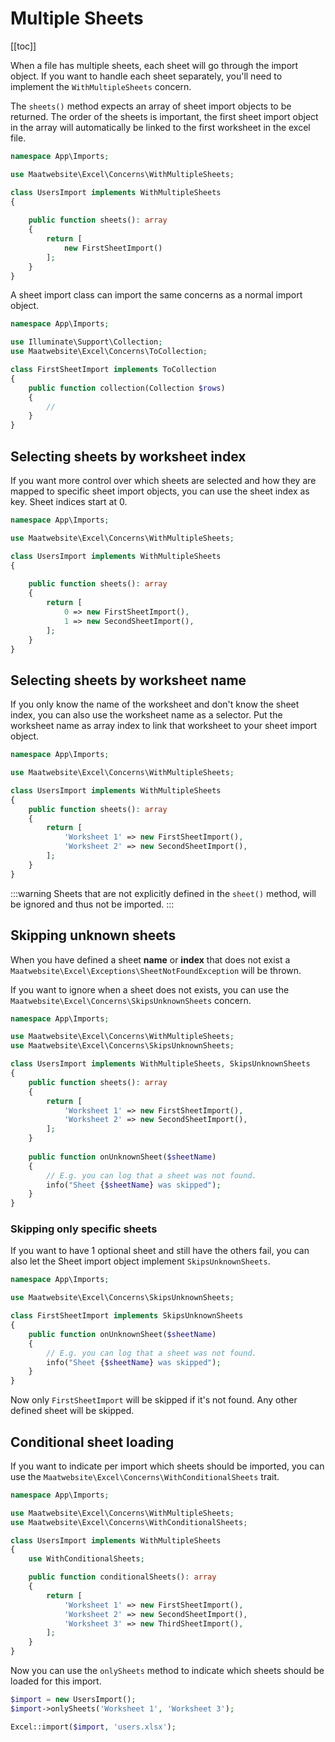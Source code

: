 # Multiple Sheets

[[toc]]

When a file has multiple sheets, each sheet will go through the import object. If you want to handle each sheet separately, you'll need to implement the `WithMultipleSheets` concern.

The `sheets()` method expects an array of sheet import objects to be returned. The order of the sheets is important, the first sheet import object in the array will automatically be linked to the first worksheet in the excel file.

```php
namespace App\Imports;

use Maatwebsite\Excel\Concerns\WithMultipleSheets;

class UsersImport implements WithMultipleSheets 
{
   
    public function sheets(): array
    {
        return [
            new FirstSheetImport()
        ];
    }
}
```

A sheet import class can import the same concerns as a normal import object. 

```php
namespace App\Imports;

use Illuminate\Support\Collection;
use Maatwebsite\Excel\Concerns\ToCollection;

class FirstSheetImport implements ToCollection
{
    public function collection(Collection $rows)
    {
        //
    }
}
```

## Selecting sheets by worksheet index

If you want more control over which sheets are selected and how they are mapped to specific sheet import objects, you can use the sheet index as key. Sheet indices start at 0.

```php
namespace App\Imports;

use Maatwebsite\Excel\Concerns\WithMultipleSheets;

class UsersImport implements WithMultipleSheets 
{
   
    public function sheets(): array
    {
        return [
            0 => new FirstSheetImport(),
            1 => new SecondSheetImport(),
        ];
    }
}
```

## Selecting sheets by worksheet name

If you only know the name of the worksheet and don't know the sheet index, you can also use the worksheet name as a selector. Put the worksheet name as array index to link that worksheet to your sheet import object.

```php
namespace App\Imports;

use Maatwebsite\Excel\Concerns\WithMultipleSheets;

class UsersImport implements WithMultipleSheets 
{
    public function sheets(): array
    {
        return [
            'Worksheet 1' => new FirstSheetImport(),
            'Worksheet 2' => new SecondSheetImport(),
        ];
    }
}
```

:::warning
Sheets that are not explicitly defined in the `sheet()` method, will be ignored and thus not be imported.
:::

## Skipping unknown sheets

When you have defined a sheet **name** or **index** that does not exist a `Maatwebsite\Excel\Exceptions\SheetNotFoundException` will be thrown.

If you want to ignore when a sheet does not exists, you can use the `Maatwebsite\Excel\Concerns\SkipsUnknownSheets` concern.

```php
namespace App\Imports;

use Maatwebsite\Excel\Concerns\WithMultipleSheets;
use Maatwebsite\Excel\Concerns\SkipsUnknownSheets;

class UsersImport implements WithMultipleSheets, SkipsUnknownSheets
{
    public function sheets(): array
    {
        return [
            'Worksheet 1' => new FirstSheetImport(),
            'Worksheet 2' => new SecondSheetImport(),
        ];
    }
    
    public function onUnknownSheet($sheetName)
    {
        // E.g. you can log that a sheet was not found.
        info("Sheet {$sheetName} was skipped");
    }
}
```

### Skipping only specific sheets

If you want to have 1 optional sheet and still have the others fail, you can also let the Sheet import object implement `SkipsUnknownSheets`.

```php
namespace App\Imports;

use Maatwebsite\Excel\Concerns\SkipsUnknownSheets;

class FirstSheetImport implements SkipsUnknownSheets
{
    public function onUnknownSheet($sheetName)
    {
        // E.g. you can log that a sheet was not found.
        info("Sheet {$sheetName} was skipped");
    }
}
```

Now only `FirstSheetImport` will be skipped if it's not found. Any other defined sheet will be skipped.

## Conditional sheet loading

If you want to indicate per import which sheets should be imported, you can use the `Maatwebsite\Excel\Concerns\WithConditionalSheets` trait.

```php
namespace App\Imports;

use Maatwebsite\Excel\Concerns\WithMultipleSheets;
use Maatwebsite\Excel\Concerns\WithConditionalSheets;

class UsersImport implements WithMultipleSheets 
{
    use WithConditionalSheets;

    public function conditionalSheets(): array
    {
        return [
            'Worksheet 1' => new FirstSheetImport(),
            'Worksheet 2' => new SecondSheetImport(),
            'Worksheet 3' => new ThirdSheetImport(),
        ];
    }
}
```

Now you can use the `onlySheets` method to indicate which sheets should be loaded for this import.

```php
$import = new UsersImport();
$import->onlySheets('Worksheet 1', 'Worksheet 3');

Excel::import($import, 'users.xlsx');
```
